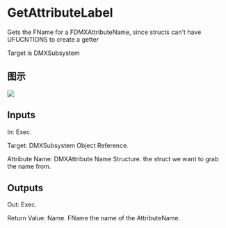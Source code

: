 # GetAttributeLabel

Gets the FName for a FDMXAttributeName, since structs can't have UFUCNTIONS to create a getter

Target is DMXSubsystem

## 图示

![]($-20221218-18440818.png)

## Inputs

In: Exec.

Target: DMXSubsystem Object Reference.

Attribute Name: DMXAttribute Name Structure. the struct we want to grab the name from.  

## Outputs

Out: Exec.

Return Value: Name. FName the name of the AttributeName.


